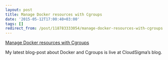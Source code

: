 ```yaml
---
layout: post
title: Manage Docker resources with Cgroups
date: '2015-05-12T17:00:40+03:00'
tags: []
redirect_from: /post/118783333054/manage-docker-resources-with-cgroups
---
```

[Manage Docker resources with Cgroups](https://www.cloudsigma.com/manage-docker-resources-with-cgroups/)  

My latest blog-post about Docker and Cgroups is live at CloudSigma’s blog.

